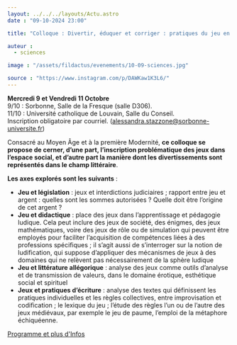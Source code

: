 ```yaml
---
layout: ../../../layouts/Actu.astro
date : "09-10-2024 23:00"

title: "Colloque : Divertir, éduquer et corriger : pratiques du jeu en Europe, du Moyen Âge à la première Modernité (XIIe -XVIe s.)"

auteur :
  - sciences

image : "/assets/fildactus/evenements/10-09-sciences.jpg"

source : "https://www.instagram.com/p/DAWKaw1K3L6/"
---
```


__Mercredi 9 et Vendredi 11 Octobre__  
9/10 : Sorbonne, Salle de la Fresque (salle D306).  
11/10 : Université catholique de Louvain, Salle du Conseil.  
Inscription obligatoire par courriel. (alessandra.stazzone@sorbonne-universite.fr)

Consacré au Moyen Âge et à la première Modernité, __ce colloque se propose de cerner, d’une part, l’inscription problématique des jeux dans l’espace social, et d’autre part la manière dont les divertissements sont représentés dans le champ littéraire__.

__Les axes explorés sont les suivants__ :  
- __Jeu et législation__ : jeux et interdictions judiciaires ; rapport entre jeu et argent : quelles sont les sommes autorisées ? Quelle doit être l’origine de cet argent ?
- __Jeu et didactique__ : place des jeux dans l’apprentissage et pédagogie ludique. Cela peut inclure des jeux de société, des énigmes, des jeux mathématiques, voire des jeux de rôle ou de simulation qui peuvent être employés pour faciliter l’acquisition de compétences liées à des professions spécifiques ; il s’agit aussi de s’interroger sur la notion de ludification, qui suppose d’appliquer des mécanismes de jeux à des domaines qui ne relèvent pas nécessairement de la sphère ludique
- __Jeu et littérature allégorique__ : analyse des jeux comme outils d’analyse et de transmission de valeurs, dans le domaine érotique, esthétique social et spirituel  
- __Jeux et pratiques d’écriture__ : analyse des textes qui définissent les pratiques individuelles et les règles collectives, entre improvisation et codification ; le lexique du jeu ; l’étude des règles l’un ou de l’autre des jeux médiévaux, par exemple le jeu de paume, l’emploi de la métaphore échiquéenne.

[Programme et plus d'Infos](https://lettres.sorbonne-universite.fr/evenements/divertir-eduquer-et-corriger-pratiques-du-jeu-en-europe-du-moyen-age-a-la-premiere-modernite-12e-16e-siecle)